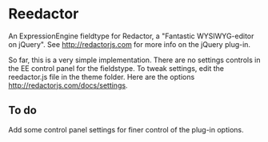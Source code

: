 Reedactor
=========

An ExpressionEngine fieldtype for Redactor, a "Fantastic WYSIWYG-editor on jQuery". See http://redactorjs.com for more info on the jQuery plug-in. 

So far, this is a very simple implementation. There are no settings controls in the EE control panel for the fieldstype. To tweak settings, edit the reedactor.js file in the theme folder. Here are the options http://redactorjs.com/docs/settings.


To do
-----
Add some control panel settings for finer control of the plug-in options.